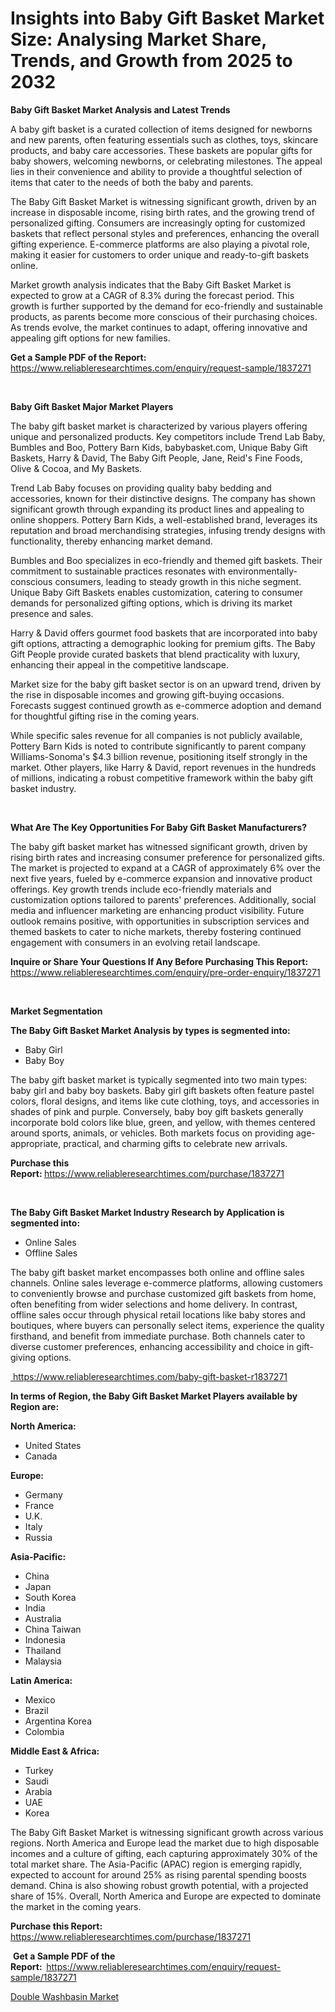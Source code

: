 <p><h1>Insights into Baby Gift Basket Market Size: Analysing Market Share, Trends, and Growth from 2025 to 2032</h1></p><p><strong>Baby Gift Basket Market Analysis and Latest Trends</strong></p>
<p><p>A baby gift basket is a curated collection of items designed for newborns and new parents, often featuring essentials such as clothes, toys, skincare products, and baby care accessories. These baskets are popular gifts for baby showers, welcoming newborns, or celebrating milestones. The appeal lies in their convenience and ability to provide a thoughtful selection of items that cater to the needs of both the baby and parents.</p><p>The Baby Gift Basket Market is witnessing significant growth, driven by an increase in disposable income, rising birth rates, and the growing trend of personalized gifting. Consumers are increasingly opting for customized baskets that reflect personal styles and preferences, enhancing the overall gifting experience. E-commerce platforms are also playing a pivotal role, making it easier for customers to order unique and ready-to-gift baskets online.</p><p>Market growth analysis indicates that the Baby Gift Basket Market is expected to grow at a CAGR of 8.3% during the forecast period. This growth is further supported by the demand for eco-friendly and sustainable products, as parents become more conscious of their purchasing choices. As trends evolve, the market continues to adapt, offering innovative and appealing gift options for new families.</p></p>
<p><strong>Get a Sample PDF of the Report:&nbsp;</strong> <a href="https://www.reliableresearchtimes.com/enquiry/request-sample/1837271?utm_campaign=3207&utm_medium=2&utm_source=Github&utm_content=ia&utm_term=05042025&utm_id=baby-gift-basket">https://www.reliableresearchtimes.com/enquiry/request-sample/1837271</a></p>
<p>&nbsp;</p>
<p><strong>Baby Gift Basket Major Market Players</strong></p>
<p><p>The baby gift basket market is characterized by various players offering unique and personalized products. Key competitors include Trend Lab Baby, Bumbles and Boo, Pottery Barn Kids, babybasket.com, Unique Baby Gift Baskets, Harry & David, The Baby Gift People, Jane, Reid's Fine Foods, Olive & Cocoa, and My Baskets.</p><p>Trend Lab Baby focuses on providing quality baby bedding and accessories, known for their distinctive designs. The company has shown significant growth through expanding its product lines and appealing to online shoppers. Pottery Barn Kids, a well-established brand, leverages its reputation and broad merchandising strategies, infusing trendy designs with functionality, thereby enhancing market demand.</p><p>Bumbles and Boo specializes in eco-friendly and themed gift baskets. Their commitment to sustainable practices resonates with environmentally-conscious consumers, leading to steady growth in this niche segment. Unique Baby Gift Baskets enables customization, catering to consumer demands for personalized gifting options, which is driving its market presence and sales.</p><p>Harry & David offers gourmet food baskets that are incorporated into baby gift options, attracting a demographic looking for premium gifts. The Baby Gift People provide curated baskets that blend practicality with luxury, enhancing their appeal in the competitive landscape.</p><p>Market size for the baby gift basket sector is on an upward trend, driven by the rise in disposable incomes and growing gift-buying occasions. Forecasts suggest continued growth as e-commerce adoption and demand for thoughtful gifting rise in the coming years.</p><p>While specific sales revenue for all companies is not publicly available, Pottery Barn Kids is noted to contribute significantly to parent company Williams-Sonoma's $4.3 billion revenue, positioning itself strongly in the market. Other players, like Harry & David, report revenues in the hundreds of millions, indicating a robust competitive framework within the baby gift basket industry.</p></p>
<p>&nbsp;</p>
<p><strong>What Are The Key Opportunities For Baby Gift Basket Manufacturers?</strong></p>
<p><p>The baby gift basket market has witnessed significant growth, driven by rising birth rates and increasing consumer preference for personalized gifts. The market is projected to expand at a CAGR of approximately 6% over the next five years, fueled by e-commerce expansion and innovative product offerings. Key growth trends include eco-friendly materials and customization options tailored to parents' preferences. Additionally, social media and influencer marketing are enhancing product visibility. Future outlook remains positive, with opportunities in subscription services and themed baskets to cater to niche markets, thereby fostering continued engagement with consumers in an evolving retail landscape.</p></p>
<p><strong>Inquire or Share Your Questions If Any Before Purchasing This Report:</strong> <a href="https://www.reliableresearchtimes.com/enquiry/pre-order-enquiry/1837271?utm_campaign=3207&utm_medium=2&utm_source=Github&utm_content=ia&utm_term=05042025&utm_id=baby-gift-basket">https://www.reliableresearchtimes.com/enquiry/pre-order-enquiry/1837271</a></p>
<p>&nbsp;</p>
<p><strong>Market Segmentation</strong></p>
<p><strong>The Baby Gift Basket Market Analysis by types is segmented into:</strong></p>
<p><ul><li>Baby Girl</li><li>Baby Boy</li></ul></p>
<p><p>The baby gift basket market is typically segmented into two main types: baby girl and baby boy baskets. Baby girl gift baskets often feature pastel colors, floral designs, and items like cute clothing, toys, and accessories in shades of pink and purple. Conversely, baby boy gift baskets generally incorporate bold colors like blue, green, and yellow, with themes centered around sports, animals, or vehicles. Both markets focus on providing age-appropriate, practical, and charming gifts to celebrate new arrivals.</p></p>
<p><strong>Purchase this Report:&nbsp;</strong><a href="https://www.reliableresearchtimes.com/purchase/1837271?utm_campaign=3207&utm_medium=2&utm_source=Github&utm_content=ia&utm_term=05042025&utm_id=baby-gift-basket">https://www.reliableresearchtimes.com/purchase/1837271</a></p>
<p>&nbsp;</p>
<p><strong>The Baby Gift Basket Market Industry Research by Application is segmented into:</strong></p>
<p><ul><li>Online Sales</li><li>Offline Sales</li></ul></p>
<p><p>The baby gift basket market encompasses both online and offline sales channels. Online sales leverage e-commerce platforms, allowing customers to conveniently browse and purchase customized gift baskets from home, often benefiting from wider selections and home delivery. In contrast, offline sales occur through physical retail locations like baby stores and boutiques, where buyers can personally select items, experience the quality firsthand, and benefit from immediate purchase. Both channels cater to diverse customer preferences, enhancing accessibility and choice in gift-giving options.</p></p>
<p><a href="https://www.reliableresearchtimes.com/baby-gift-basket-r1837271?utm_campaign=3207&utm_medium=2&utm_source=Github&utm_content=ia&utm_term=05042025&utm_id=baby-gift-basket">&nbsp;https://www.reliableresearchtimes.com/baby-gift-basket-r1837271</a></p>
<p><strong>In terms of Region, the Baby Gift Basket Market Players available by Region are:</strong></p>
<p>
    <p> <strong> North America: </strong>
        <ul>
            <li>United States</li>
            <li>Canada</li>
        </ul>
        </p> 
    <p> <strong> Europe: </strong>
        <ul>
            <li>Germany</li>
            <li>France</li>
            <li>U.K.</li>
            <li>Italy</li>
            <li>Russia</li>
        </ul>
        </p> 
    <p> <strong> Asia-Pacific: </strong>
        <ul>
            <li>China</li>
            <li>Japan</li>
            <li>South Korea</li>
            <li>India</li>
            <li>Australia</li>
            <li>China Taiwan</li>
            <li>Indonesia</li>
            <li>Thailand</li>
            <li>Malaysia</li>
        </ul>
        </p> 
    <p> <strong> Latin America: </strong>
        <ul>
            <li>Mexico</li>
            <li>Brazil</li>
            <li>Argentina Korea</li>
            <li>Colombia</li>
        </ul>
        </p> 
    <p> <strong> Middle East & Africa: </strong>
        <ul>
            <li>Turkey</li>
            <li>Saudi</li>
            <li>Arabia</li>
            <li>UAE</li>
            <li>Korea</li>
        </ul>
    </p>
    </p>
<p><p>The Baby Gift Basket Market is witnessing significant growth across various regions. North America and Europe lead the market due to high disposable incomes and a culture of gifting, each capturing approximately 30% of the total market share. The Asia-Pacific (APAC) region is emerging rapidly, expected to account for around 25% as rising parental spending boosts demand. China is also showing robust growth potential, with a projected share of 15%. Overall, North America and Europe are expected to dominate the market in the coming years.</p></p>
<p><strong>Purchase this Report: </strong><a href="https://www.reliableresearchtimes.com/purchase/1837271?utm_campaign=3207&utm_medium=2&utm_source=Github&utm_content=ia&utm_term=05042025&utm_id=baby-gift-basket">https://www.reliableresearchtimes.com/purchase/1837271</a></p>
<p>&nbsp;<strong>Get a Sample PDF of the Report:&nbsp;&nbsp;</strong><a href="https://www.reliableresearchtimes.com/enquiry/request-sample/1837271?utm_campaign=3207&utm_medium=2&utm_source=Github&utm_content=ia&utm_term=05042025&utm_id=baby-gift-basket">https://www.reliableresearchtimes.com/enquiry/request-sample/1837271</a></p>
<p><strong></strong></p>
<p><p><a href="https://github.com/sirayedantte/Market-Research-Report-List-1/blob/main/double-washbasin-market.md?utm_campaign=3207&utm_medium=2&utm_source=Github&utm_content=ia&utm_term=05042025&utm_id=baby-gift-basket">Double Washbasin Market</a></p></p>